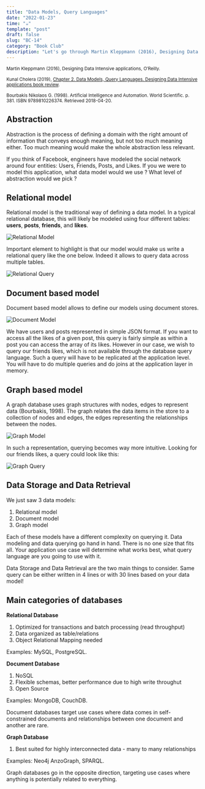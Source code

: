 ```yaml
---
title: "Data Models, Query Languages"
date: "2022-01-23"
time: "☕️"
template: "post"
draft: false
slug: "BC-14"
category: "Book Club"
description: "Let's go through Martin Kleppmann (2016), Designing Data Intensive applications, Chapter 2. Data Models, Query Languages"
---
```


<sub>Martin Kleppmann (2016), Designing Data Intensive applications, O′Reilly.</sub>


<sub>Kunal Cholera (2019), [Chapter 2. Data Models, Query Languages. Designing Data Intensive applications book review](https://www.youtube.com/watch?v=X-9R-DdDFrI&list=PL4KdJM8LzAMecwInbBK5GJ3Anz-ts75RQ&index=2).</sub>

<sub>Bourbakis Nikolaos G. (1998). Artificial Intelligence and Automation. World Scientific. p. 381. ISBN 9789810226374. Retrieved 2018-04-20.<sub>

## Abstraction

Abstraction is the process of defining a domain with the right amount of information that conveys enough meaning, but not too much meaning either. Too much meaning would make the whole abstraction less relevant.

If you think of Facebook, engineers have modeled the social network around four entities: 
Users, Friends, Posts, and Likes. If you we were to model this application, what data model would we use ? What level of abstraction would we pick ?

## Relational model

Relational model is the traditional way of defining a data model. In a typical relational database, this will likely be modeled using four different tables: **users**, **posts**, **friends**, and **likes**. 

![Relational Model](/media/architecture/relational-model.png)

Important element to highlight is that our model would make us write a relational query like the one below. Indeed it allows to query data across multiple tables.

![Relational Query](/media/architecture/relational-query.png)

## Document based model

Document based model allows to define our models using document stores.

![Document Model](/media/architecture/document-model.png)

We have users and posts represented in simple JSON format. If you want to access all the likes of a given post, this query is fairly simple as within a post you can access the array of its likes. However in our case, we wish to query our friends likes, which is not available through the database query language. Such a query will have to be replicated at the application level. You will have to do multiple queries and do joins at the application layer in memory.

## Graph based model

A graph database uses graph structures with nodes, edges to represent data (Bourbakis, 1998). The graph relates the data items in the store to a collection of nodes and edges, the edges representing the relationships between the nodes. 

![Graph Model](/media/architecture/graph-model.png)

In such a representation, querying becomes way more intuitive. Looking for our friends likes, a query could look like this:

![Graph Query](/media/architecture/graph-query.png)

## Data Storage and Data Retrieval

We just saw 3 data models: 
1. Relational model
2. Document model
3. Graph model

Each of these models have a different complexity on querying it. Data modeling and data querying go hand in hand. There is no one size that fits all. Your application use case will determine what works best, what query language are you going to use with it.

Data Storage and Data Retrieval are the two main things to consider. Same query can be either written in 4 lines or with 30 lines based on your data model!

## Main categories of databases

**Relational Database**
1. Optimized for transactions and batch processing (read throughput)
2. Data organized as table/relations
3. Object Relational Mapping needed

Examples: MySQL, PostgreSQL.

**Document Database**
1. NoSQL
2. Flexible schemas, better performance due to high write throughut
3. Open Source

Examples: MongoDB, CouchDB.

Document databases target use cases where data comes in self-constrained documents and relationships between one document and another are rare.

**Graph Database**
1. Best suited for highly interconnected data - many to many relationships

Examples: Neo4j AnzoGraph, SPARQL.

Graph databases go in the opposite direction, targeting use cases where anything is potentially related to everything.